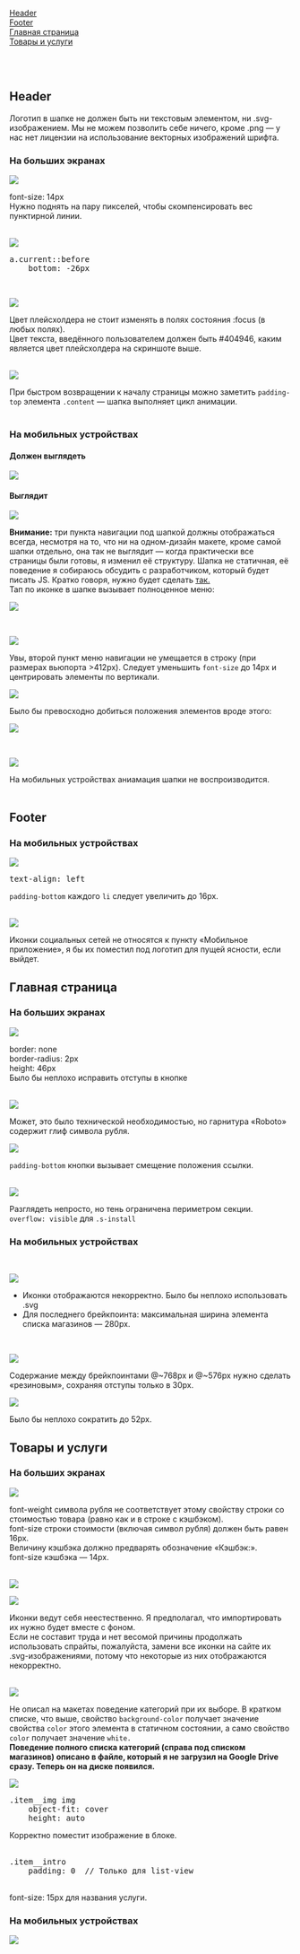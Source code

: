 [Header](#header)  
[Footer](#footer)  
[Главная страница](#main-page)  
[Товары и услуги](#stores-and-goods)

<br/><br/>

## <a name="header"></a> Header

Логотип в шапке не должен быть ни текстовым элементом, ни .svg-изображением. Мы не можем позволить себе ничего, кроме .png — у нас нет лицензии на использование векторных изображений шрифта.

### На больших экранах

![](https://i.imgur.com/UDMDzSR.png)  

font-size: 14px  
Нужно поднять на пару пикселей, чтобы скомпенсировать вес пунктирной линии.  
<br/>

![](https://i.imgur.com/hgSBJKA.png)

<pre>
a.current::before
    bottom: -26px
</pre>
<br/>


![](https://i.imgur.com/z0GaroA.png)

Цвет плейсхолдера не стоит изменять в полях состояния :focus (в любых полях).  
Цвет текста, введённого пользователем должен быть #404946, каким является цвет плейсхолдера на скриншоте выше.  
<br/>

![](https://i.imgur.com/jAcH0Ii.gif)

При быстром возвращении к началу страницы можно заметить ``padding-top`` элемента ``.content`` — шапка выполняет цикл анимации.  
<br/>


### На мобильных устройствах

#### Должен выглядеть  

![](https://i.imgur.com/AyPvbci.png)

#### Выглядит

![](https://i.imgur.com/LQ2hhg0.png)  

**Внимание:** три пункта навигации под шапкой должны отображаться всегда, несмотря на то, что ни на одном-дизайн макете, кроме самой шапки отдельно, она так не выглядит — когда практически все страницы были готовы, я изменил её структуру. Шапка не статичная, её поведение я собираюсь обсудить с разработчиком, который будет писать JS. Кратко говоря, нужно будет сделать [так.](https://codepen.io/kaemak/pen/mHyKa/)  
Тап по иконке в шапке вызывает полноценное меню:

![](https://i.imgur.com/DfQgsK4.png)

<br/>

![](https://i.imgur.com/gDYZXdM.png)

Увы, второй пункт меню навигации не умещается в строку (при размерах вьюпорта >412px). Следует уменьшить ``font-size`` до 14px и центрировать элементы по вертикали.  

![](https://i.imgur.com/v7OSkvN.png)

Было бы превосходно добиться положения элементов вроде этого:  

![](https://i.imgur.com/hNXN5G0.png)

<br/>

![](https://i.imgur.com/hIwLmF4.gif)

На мобильных устройствах аниамация шапки не воспроизводится.  
<br/>

## <a name="footer"></a> Footer

### На мобильных устройствах

![](https://i.imgur.com/QUIJp8z.png)

<pre>
text-align: left
</pre>
``padding-bottom`` каждого ``li`` следует увеличить до 16px.  
<br/>

![](https://i.imgur.com/2DTPbos.png)

Иконки социальных сетей не относятся к пункту «Мобильное приложение», я бы их поместил под логотип для пущей ясности, если выйдет.
<br/>


## <a name="main-page"></a> Главная страница

### На больших экранах

![](https://i.imgur.com/zLa931L.png)

border: none  
border-radius: 2px  
height: 46px  
Было бы неплохо исправить отступы в кнопке  
<br/>

![](https://i.imgur.com/WxtgPjw.png)

Может, это было технической необходимостью, но гарнитура «Roboto» содержит глиф символа рубля.
<br/>

![](https://i.imgur.com/NrWftdF.png)

``padding-bottom`` кнопки вызывает смещение положения ссылки.  
<br/>

![](https://i.imgur.com/wr5QxGG.png)

Разглядеть непросто, но тень ограничена периметром секции.  
``overflow: visible``  для ``.s-install``
<br/>


### На мобильных устройствах
<br/>

![](https://i.imgur.com/NyrZFiV.png)

+ Иконки отображаются некорректно. Было бы неплохо использовать .svg
+ Для последнего брейкпоинта: максимальная ширина элемента списка магазинов — 280px.  
<br/>

![](https://i.imgur.com/b424uPa.png)

Содержание между брейкпоинтами @~768px и @~576px нужно сделать «резиновым», сохраняя отступы только в 30px.
<br/>

![](https://i.imgur.com/RVaBFM1.png)

Было бы неплохо сократить до 52px.
<br/>


## <a name="stores-and-goods"></a> Товары и услуги

### На больших экранах

![](https://i.imgur.com/wZqBmzz.png)

font-weight символа рубля не соответствует этому свойству строки со стоимостью товара (равно как и в строке с кэшбэком).  
font-size строки стоимости (включая символ рубля) должен быть равен 16px.   
Величину кэшбэка должно предварять обозначение «Кэшбэк:».  
font-size кэшбэка — 14px.  
<br/>

![](https://i.imgur.com/75JoPzv.png)

![](https://i.imgur.com/JQ69yFz.png)

Иконки ведут себя неестественно. Я предполагал, что импортировать их нужно будет вместе с фоном.  
Если не составит труда и нет весомой причины продолжать использовать спрайты, пожалуйста, замени все иконки на сайте их .svg-изображениями, потому что некоторые из них отображаются некорректно.  
<br/>

![](https://i.imgur.com/Vwh0Lb7.png)

Не описал на макетах поведение категорий при их выборе. В кратком списке, что выше, свойство ``background-color`` получает значение свойства ``color`` этого элемента в статичном состоянии, а само свойство ``color`` получает значение ``white.``  
**Поведение полного списка категорий (справа под списком магазинов) описано в файле, который я не загрузил на Google Drive сразу. Теперь он на диске появился.**
<br/>


![](https://i.imgur.com/KCHWlFw.png)

<pre>
.item__img img  
    object-fit: cover  
    height: auto  
</pre>
Корректно поместит изображение в блоке.  
<br/>
<pre>
.item__intro  
    padding: 0  // Только для list-view
</pre>
<br/>
font-size: 15px для названия услуги.
<br/>

### На мобильных устройствах

![](https://i.imgur.com/yWt1M2F.png)
